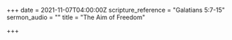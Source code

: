 +++
date = 2021-11-07T04:00:00Z
scripture_reference = "Galatians 5:7-15"
sermon_audio = ""
title = "The Aim of Freedom"

+++
